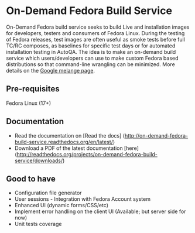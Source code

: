 # On-Demand Fedora Build Service

On-Demand Fedora build service seeks to build Live and installation images
for developers, testers and consumers of Fedora Linux. During the
testing of Fedora releases, test images are often useful as smoke
tests before full TC/RC composes, as baselines for specific test days
or for automated installation testing in AutoQA. The idea is to make
an on-demand build service which users/developers can use to
make custom Fedora based distributions so that command-line wrangling
can be minimized. More details on the [Google melange page](http://www.google-melange.com/gsoc/project/google/gsoc2012/amitsaha/24001).

## Pre-requisites

Fedora Linux (17+)


## Documentation

+ Read the documentation on [Read the docs] (http://on-demand-fedora-build-service.readthedocs.org/en/latest/)
+ Download a PDF of the latest documentation [here] (http://readthedocs.org/projects/on-demand-fedora-build-service/downloads/)



## Good to have

+ Configuration file generator
+ User sessions - Integration with Fedora Account system
+ Enhanced UI (dynamic forms/CSS/etc)
+ Implement error handling on the client UI (Available; but server side for now)
+ Unit tests coverage
